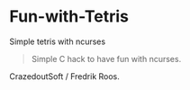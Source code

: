 # Fun-with-Tetris
Simple tetris with ncurses

>Simple C hack to have fun with ncurses.

CrazedoutSoft / Fredrik Roos.
